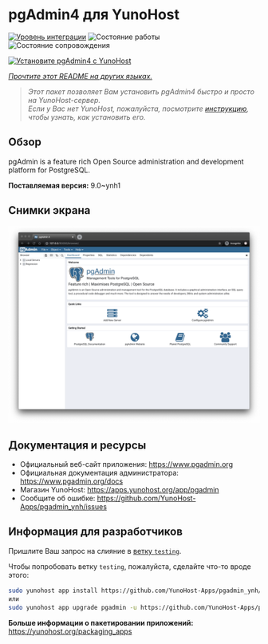 <!--
Важно: этот README был автоматически сгенерирован <https://github.com/YunoHost/apps/tree/master/tools/readme_generator>
Он НЕ ДОЛЖЕН редактироваться вручную.
-->

# pgAdmin4 для YunoHost

[![Уровень интеграции](https://apps.yunohost.org/badge/integration/pgadmin)](https://ci-apps.yunohost.org/ci/apps/pgadmin/)
![Состояние работы](https://apps.yunohost.org/badge/state/pgadmin)
![Состояние сопровождения](https://apps.yunohost.org/badge/maintained/pgadmin)

[![Установите pgAdmin4 с YunoHost](https://install-app.yunohost.org/install-with-yunohost.svg)](https://install-app.yunohost.org/?app=pgadmin)

*[Прочтите этот README на других языках.](./ALL_README.md)*

> *Этот пакет позволяет Вам установить pgAdmin4 быстро и просто на YunoHost-сервер.*  
> *Если у Вас нет YunoHost, пожалуйста, посмотрите [инструкцию](https://yunohost.org/install), чтобы узнать, как установить его.*

## Обзор

pgAdmin is a feature rich Open Source administration and development platform for PostgreSQL.


**Поставляемая версия:** 9.0~ynh1

## Снимки экрана

![Снимок экрана pgAdmin4](./doc/screenshots/pgadmin4-welcome-light.png)

## Документация и ресурсы

- Официальный веб-сайт приложения: <https://www.pgadmin.org>
- Официальная документация администратора: <https://www.pgadmin.org/docs>
- Магазин YunoHost: <https://apps.yunohost.org/app/pgadmin>
- Сообщите об ошибке: <https://github.com/YunoHost-Apps/pgadmin_ynh/issues>

## Информация для разработчиков

Пришлите Ваш запрос на слияние в [ветку `testing`](https://github.com/YunoHost-Apps/pgadmin_ynh/tree/testing).

Чтобы попробовать ветку `testing`, пожалуйста, сделайте что-то вроде этого:

```bash
sudo yunohost app install https://github.com/YunoHost-Apps/pgadmin_ynh/tree/testing --debug
или
sudo yunohost app upgrade pgadmin -u https://github.com/YunoHost-Apps/pgadmin_ynh/tree/testing --debug
```

**Больше информации о пакетировании приложений:** <https://yunohost.org/packaging_apps>
